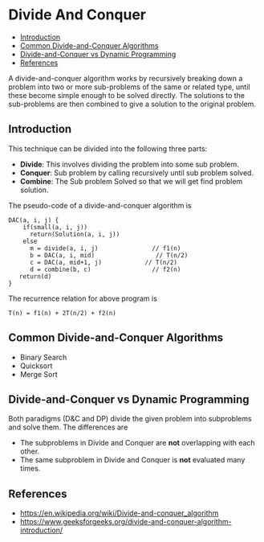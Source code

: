 # Divide And Conquer

<!-- MarkdownTOC -->
- [Introduction](#introduction)
- [Common Divide-and-Conquer Algorithms](#common-divide-and-conquer-algorithms)
- [Divide-and-Conquer vs Dynamic Programming](#divide-and-conquer-vs-dynamic-programming)
- [References](#references)
<!-- /MarkdownTOC -->

A divide-and-conquer algorithm works by recursively breaking down a problem into two or more sub-problems of the same or related type, until these become simple enough to be solved directly. The solutions to the sub-problems are then combined to give a solution to the original problem.

## Introduction

This technique can be divided into the following three parts:

- **Divide**: This involves dividing the problem into some sub problem.
- **Conquer**: Sub problem by calling recursively until sub problem solved.
- **Combine**: The Sub problem Solved so that we will get find problem solution.

The pseudo-code of a  divide-and-conquer algorithm is

```
DAC(a, i, j) {
    if(small(a, i, j))
      return(Solution(a, i, j))
    else
      m = divide(a, i, j)               // f1(n)
      b = DAC(a, i, mid)                 // T(n/2)
      c = DAC(a, mid+1, j)            // T(n/2)
      d = combine(b, c)                 // f2(n)
   return(d)
}
```

The recurrence relation for above program is

```
T(n) = f1(n) + 2T(n/2) + f2(n)
```

## Common Divide-and-Conquer Algorithms

- Binary Search
- Quicksort
- Merge Sort

## Divide-and-Conquer vs Dynamic Programming

Both paradigms (D&C and DP) divide the given problem into subproblems and solve them. The differences are

- The subproblems in Divide and Conquer are **not** overlapping with each other.
- The same subproblem in Divide and Conquer is **not** evaluated many times.

## References

- <https://en.wikipedia.org/wiki/Divide-and-conquer_algorithm>
- <https://www.geeksforgeeks.org/divide-and-conquer-algorithm-introduction/>

